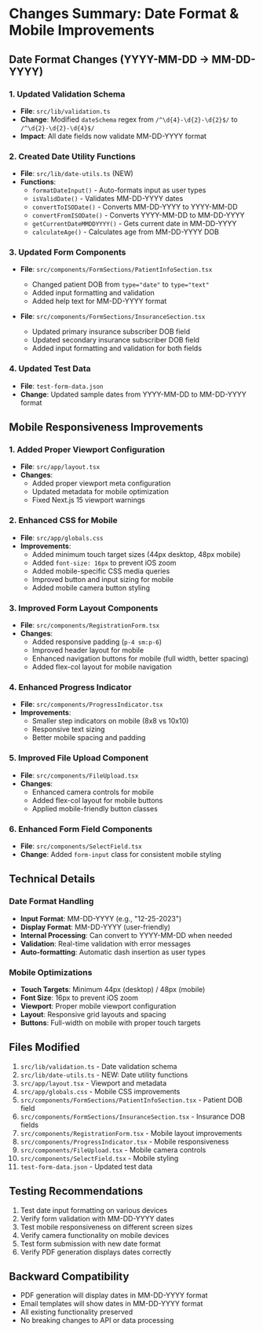 # Changes Summary: Date Format & Mobile Improvements

## Date Format Changes (YYYY-MM-DD → MM-DD-YYYY)

### 1. Updated Validation Schema
- **File**: `src/lib/validation.ts`
- **Change**: Modified `dateSchema` regex from `/^\d{4}-\d{2}-\d{2}$/` to `/^\d{2}-\d{2}-\d{4}$/`
- **Impact**: All date fields now validate MM-DD-YYYY format

### 2. Created Date Utility Functions
- **File**: `src/lib/date-utils.ts` (NEW)
- **Functions**:
  - `formatDateInput()` - Auto-formats input as user types
  - `isValidDate()` - Validates MM-DD-YYYY dates
  - `convertToISODate()` - Converts MM-DD-YYYY to YYYY-MM-DD
  - `convertFromISODate()` - Converts YYYY-MM-DD to MM-DD-YYYY
  - `getCurrentDateMMDDYYYY()` - Gets current date in MM-DD-YYYY
  - `calculateAge()` - Calculates age from MM-DD-YYYY DOB

### 3. Updated Form Components
- **File**: `src/components/FormSections/PatientInfoSection.tsx`
  - Changed patient DOB from `type="date"` to `type="text"`
  - Added input formatting and validation
  - Added help text for MM-DD-YYYY format

- **File**: `src/components/FormSections/InsuranceSection.tsx`
  - Updated primary insurance subscriber DOB field
  - Updated secondary insurance subscriber DOB field
  - Added input formatting and validation for both fields

### 4. Updated Test Data
- **File**: `test-form-data.json`
- **Change**: Updated sample dates from YYYY-MM-DD to MM-DD-YYYY format

## Mobile Responsiveness Improvements

### 1. Added Proper Viewport Configuration
- **File**: `src/app/layout.tsx`
- **Changes**:
  - Added proper viewport meta configuration
  - Updated metadata for mobile optimization
  - Fixed Next.js 15 viewport warnings

### 2. Enhanced CSS for Mobile
- **File**: `src/app/globals.css`
- **Improvements**:
  - Added minimum touch target sizes (44px desktop, 48px mobile)
  - Added `font-size: 16px` to prevent iOS zoom
  - Added mobile-specific CSS media queries
  - Improved button and input sizing for mobile
  - Added mobile camera button styling

### 3. Improved Form Layout Components
- **File**: `src/components/RegistrationForm.tsx`
- **Changes**:
  - Added responsive padding (`p-4 sm:p-6`)
  - Improved header layout for mobile
  - Enhanced navigation buttons for mobile (full width, better spacing)
  - Added flex-col layout for mobile navigation

### 4. Enhanced Progress Indicator
- **File**: `src/components/ProgressIndicator.tsx`
- **Improvements**:
  - Smaller step indicators on mobile (8x8 vs 10x10)
  - Responsive text sizing
  - Better mobile spacing and padding

### 5. Improved File Upload Component
- **File**: `src/components/FileUpload.tsx`
- **Changes**:
  - Enhanced camera controls for mobile
  - Added flex-col layout for mobile buttons
  - Applied mobile-friendly button classes

### 6. Enhanced Form Field Components
- **File**: `src/components/SelectField.tsx`
- **Change**: Added `form-input` class for consistent mobile styling

## Technical Details

### Date Format Handling
- **Input Format**: MM-DD-YYYY (e.g., "12-25-2023")
- **Display Format**: MM-DD-YYYY (user-friendly)
- **Internal Processing**: Can convert to YYYY-MM-DD when needed
- **Validation**: Real-time validation with error messages
- **Auto-formatting**: Automatic dash insertion as user types

### Mobile Optimizations
- **Touch Targets**: Minimum 44px (desktop) / 48px (mobile)
- **Font Size**: 16px to prevent iOS zoom
- **Viewport**: Proper mobile viewport configuration
- **Layout**: Responsive grid layouts and spacing
- **Buttons**: Full-width on mobile with proper touch targets

## Files Modified
1. `src/lib/validation.ts` - Date validation schema
2. `src/lib/date-utils.ts` - NEW: Date utility functions
3. `src/app/layout.tsx` - Viewport and metadata
4. `src/app/globals.css` - Mobile CSS improvements
5. `src/components/FormSections/PatientInfoSection.tsx` - Patient DOB field
6. `src/components/FormSections/InsuranceSection.tsx` - Insurance DOB fields
7. `src/components/RegistrationForm.tsx` - Mobile layout improvements
8. `src/components/ProgressIndicator.tsx` - Mobile responsiveness
9. `src/components/FileUpload.tsx` - Mobile camera controls
10. `src/components/SelectField.tsx` - Mobile styling
11. `test-form-data.json` - Updated test data

## Testing Recommendations
1. Test date input formatting on various devices
2. Verify form validation with MM-DD-YYYY dates
3. Test mobile responsiveness on different screen sizes
4. Verify camera functionality on mobile devices
5. Test form submission with new date format
6. Verify PDF generation displays dates correctly

## Backward Compatibility
- PDF generation will display dates in MM-DD-YYYY format
- Email templates will show dates in MM-DD-YYYY format
- All existing functionality preserved
- No breaking changes to API or data processing
